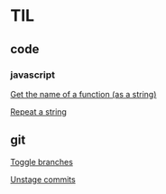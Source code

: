 # TIL

## code

### javascript

[Get the name of a function (as a string)](code/javascript/function-name.md)

[Repeat a string](code/javascript/repeat.md)

## git

[Toggle branches](git/toggle-branches.md)

[Unstage commits](git/unstage-commit.md)